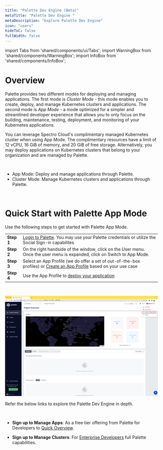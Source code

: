 ```yaml
---
title: "Palette Dev Engine (Beta)"
metaTitle: "Palette Dev Engine "
metaDescription: "Explore Palette Dev Engine"
icon: "users"
hideToC: false
fullWidth: false
---
```


import Tabs from 'shared/components/ui/Tabs';
import WarningBox from 'shared/components/WarningBox';
import InfoBox from 'shared/components/InfoBox';


# Overview

Palette provides two different modes for deploying and managing applications. The first mode is *Cluster Mode* - this mode enables you to create, deploy, and manage Kubernetes clusters and applications. The second mode is *App Mode* - a mode optimized for a simpler and streamlined developer experience that allows you to only focus on the building, maintenance, testing, deployment, and monitoring of your Kubernetes applications. 

You can leverage Spectro Cloud's complimentary managed Kubernetes cluster when using App Mode. The complimentary resources have a limit of 12 vCPU, 16 GiB of memory, and 20 GiB of free storage. Alternatively, you may deploy applications on Kubernetes clusters that belong to your organization and are managed by Palette. 

<br />

* App Mode: Deploy and manage applications through Palette.
* Cluster Mode: Manage Kubernetes clusters and applications through Palette.

<br />

# Quick Start with Palette App Mode

Use the following steps to get started with Palette App Mode.

|    |   |
|----|---|
|**Step 1** |[Login to Palette](https://console.spectrocloud.com/). You may use your Palette credentials or utilize the Social Sign-in capabilites |
|**Step 2** | On the right handside of the window, click on the User menu. Once the user menu is expanded, click on Switch to App Mode.|
|**Step 3** |Select an App Profile (we do offer a set of out-of-the-box profiles) or [Create an App Profile](/devx/app-profile) based on your use case|
|**Step 4**| Use the App Profile to [deploy your application](/devx/apps)| 

<br />

![Palette console user-menu highlighted](palette_console-user_menu-mode_highlighted.png)

Refer the below links to explore the Palette Dev Engine in depth.

<br />

* **Sign up to Manage Apps**: As a free tier offering from Palette for Developers to [Quick Overview](/devx/dev-land-explore).


* **Sign up to Manage Clusters**: For [Enterprise Developers](/devx/enterprise-user) full Palette capabilities.
